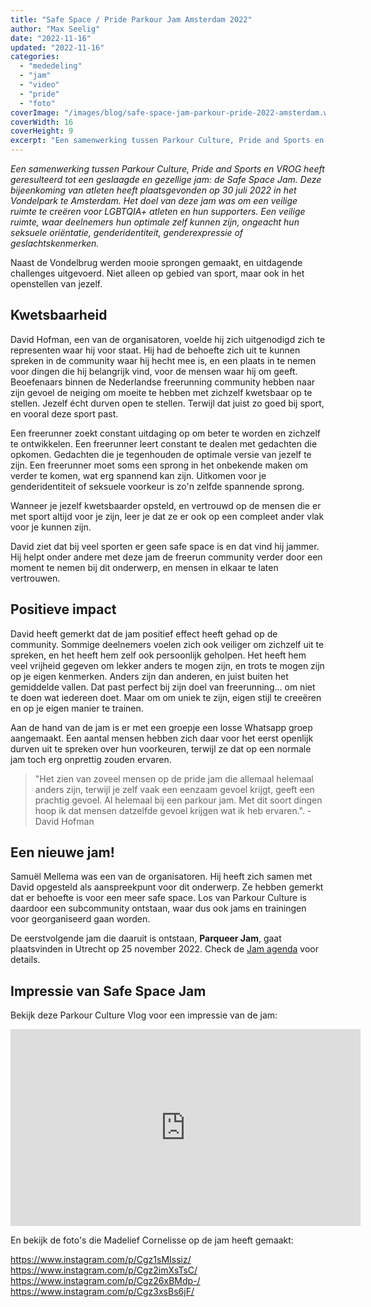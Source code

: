 ```yaml
---
title: "Safe Space / Pride Parkour Jam Amsterdam 2022"
author: "Max Seelig"
date: "2022-11-16"
updated: "2022-11-16"
categories: 
  - "mededeling"
  - "jam"
  - "video"
  - "pride"
  - "foto"
coverImage: "/images/blog/safe-space-jam-parkour-pride-2022-amsterdam.webp"
coverWidth: 16
coverHeight: 9
excerpt: "Een samenwerking tussen Parkour Culture, Pride and Sports en VROG heeft geresulteerd tot een geslaagde en gezellige jam: de Safe Space Jam. Deze bijeenkoming van atleten heeft plaatsgevonden op 30 juli 2022 in het Vondelpark te Amsterdam. Het doel van deze jam was om een veilige ruimte te creëren voor LGBTQIA+ atleten en hun supporters. Een veilige ruimte, waar deelnemers hun optimale zelf kunnen zijn, ongeacht hun seksuele oriëntatie, genderidentiteit, genderexpressie of geslachtskenmerken."
---
```


*Een samenwerking tussen Parkour Culture, Pride and Sports en VROG heeft geresulteerd tot een geslaagde en gezellige jam: de Safe Space Jam. Deze bijeenkoming van atleten heeft plaatsgevonden op 30 juli 2022 in het Vondelpark te Amsterdam. Het doel van deze jam was om een veilige ruimte te creëren voor LGBTQIA+ atleten en hun supporters. Een veilige ruimte, waar deelnemers hun optimale zelf kunnen zijn, ongeacht hun seksuele oriëntatie, genderidentiteit, genderexpressie of geslachtskenmerken.*

Naast de Vondelbrug werden mooie sprongen gemaakt, en uitdagende challenges uitgevoerd. Niet alleen op gebied van sport, maar ook in het openstellen van jezelf. 

## Kwetsbaarheid

David Hofman, een van de organisatoren, voelde hij zich uitgenodigd zich te representen waar hij voor staat. Hij had de behoefte zich uit te kunnen spreken in de community waar hij hecht mee is, en een plaats in te nemen voor dingen die hij belangrijk vind, voor de mensen waar hij om geeft. 
Beoefenaars binnen de Nederlandse freerunning community hebben naar zijn gevoel de neiging om moeite te hebben met zichzelf kwetsbaar op te stellen. Jezelf écht durven open te stellen. Terwijl dat juist zo goed bij sport, en vooral deze sport past.

Een freerunner zoekt constant uitdaging op om beter te worden en zichzelf te ontwikkelen. Een freerunner leert constant te dealen met gedachten die opkomen. Gedachten die je tegenhouden de optimale versie van jezelf te zijn. Een freerunner moet soms een sprong in het onbekende maken om verder te komen, wat erg spannend kan zijn. Uitkomen voor je genderidentiteit of seksuele voorkeur is zo'n zelfde spannende sprong. 

Wanneer je jezelf kwetsbaarder opsteld, en vertrouwd op de mensen die er met sport altijd voor je zijn, leer je dat ze er ook op een compleet ander vlak voor je kunnen zijn. 

David ziet dat bij veel sporten er geen safe space is en dat vind hij jammer. Hij helpt onder andere met deze jam de freerun community verder door een moment te nemen bij dit onderwerp, en mensen in elkaar te laten vertrouwen. 

## Positieve impact

David heeft gemerkt dat de jam positief effect heeft gehad op de community. Sommige deelnemers voelen zich ook veiliger om zichzelf uit te spreken, en het heeft hem zelf ook persoonlijk geholpen. Het heeft hem veel vrijheid gegeven om lekker anders te mogen zijn, en trots te mogen zijn op je eigen kenmerken. Anders zijn dan anderen, en juist buiten het gemiddelde vallen. Dat past perfect bij zijn doel van freerunning... om niet te doen wat iedereen doet. Maar om om uniek te zijn, eigen stijl te creeëren en op je eigen manier te trainen.

Aan de hand van de jam is er met een groepje een losse Whatsapp groep aangemaakt. Een aantal mensen hebben zich daar voor het eerst openlijk durven uit te spreken over hun voorkeuren, terwijl ze dat op een normale jam toch erg onprettig zouden ervaren. 

> "Het zien van zoveel mensen op de pride jam die allemaal helemaal anders zijn, terwijl je zelf vaak een eenzaam gevoel krijgt, geeft een prachtig gevoel. Al helemaal bij een parkour jam. Met dit soort dingen hoop ik dat mensen datzelfde gevoel krijgen wat ik heb ervaren.".
> -David Hofman

## Een nieuwe jam!

Samuël Mellema was een van de organisatoren. Hij heeft zich samen met David opgesteld als aanspreekpunt voor dit onderwerp. Ze hebben gemerkt dat er behoefte is voor een meer safe space. Los van Parkour Culture is daardoor een subcommunity ontstaan, waar dus ook jams en trainingen voor georganiseerd gaan worden.

De eerstvolgende jam die daaruit is ontstaan, **Parqueer Jam**, gaat plaatsvinden in Utrecht op 25 november 2022. Check de [Jam agenda](https://www.freerunning-informatie.nl/jams) voor details. 
 

## Impressie van Safe Space Jam
Bekijk deze Parkour Culture Vlog voor een impressie van de jam:
<iframe width="560" height="315" src="https://www.youtube-nocookie.com/embed/QgtheE5zv-0" title="YouTube video player" frameborder="0" allow="accelerometer; autoplay; clipboard-write; encrypted-media; gyroscope; picture-in-picture" allowfullscreen></iframe>

En bekijk de foto's die Madelief Cornelisse op de jam heeft gemaakt:

https://www.instagram.com/p/Cgz1sMIssiz/
https://www.instagram.com/p/Cgz2imXsTsC/
https://www.instagram.com/p/Cgz26xBMdp-/
https://www.instagram.com/p/Cgz3xsBs6jF/